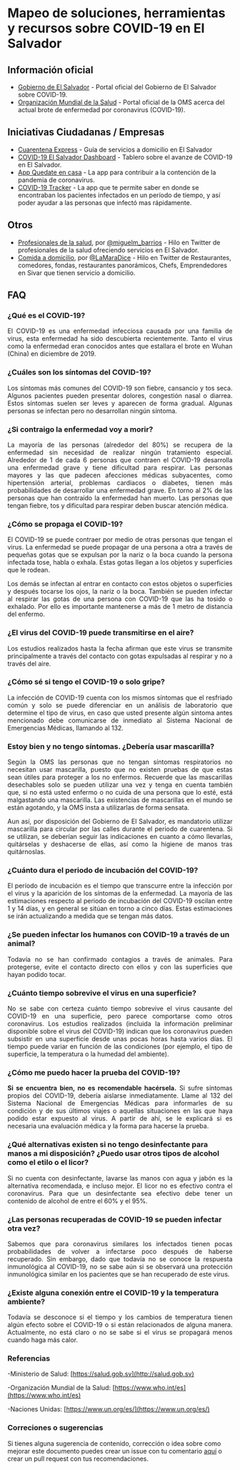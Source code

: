 # Mapeo de soluciones, herramientas y recursos sobre COVID-19 en El Salvador

## Información oficial

* [Gobierno de El Salvador](https://covid19.gob.sv/) - Portal oficial del Gobierno de El Salvador sobre COVID-19.
* [Organización Mundial de la Salud](https://www.who.int/es/emergencies/diseases/novel-coronavirus-2019) - Portal oficial de la OMS acerca del actual brote de enfermedad por coronavirus (COVID-19).

## Iniciativas Ciudadanas / Empresas

* [Cuarentena Express](https://cuarentena.express/) - Guía de servicios a domicilio en El Salvador
* [COVID-19 El Salvador Dashboard](https://www.elsalvadorcovid19.com/) - Tablero sobre el avanze de COVID-19 en El Salvador.
* [App Quedate en casa](https://slashmobility.com/quedateencasa/) - La app para contribuir a la contención de la pandemia de coronavirus.
* [COVID-19 Tracker](https://covid19tracker.hardmodeinteractive.com/) - La app que te permite saber en donde se encontraban los pacientes infectados en un período de tiempo, y así poder ayudar a las personas que infectó mas rápidamente.

## Otros

* [Profesionales de la salud](https://twitter.com/miguelm_barrios/status/1239586621869010945), por [@miguelm_barrios](https://twitter.com/miguelm_barrios) - Hilo en Twitter de profesionales de la salud ofreciendo servicios en El Salvador.
* [Comida a domicilio](https://twitter.com/LaMaraDice/status/1240649831967850496), por [@LaMaraDice](https://twitter.com/LaMaraDice) - Hilo en Twitter de Restaurantes, comedores, fondas, restaurantes panorámicos, Chefs,  Emprendedores en Sivar que tienen servicio a domicilio.

## FAQ 

### ¿Qué es el COVID-19? 
<p align=justify>El COVID-19 es una enfermedad infecciosa causada por una familia de virus, esta enfermedad ha sido descubierta recientemente. Tanto el virus como la enfermedad eran conocidos antes que estallara el brote en Wuhan (China) en diciembre de 2019.</p>

### ¿Cuáles son los síntomas del COVID-19? <a name="id2"></a>
<p align=justify> Los síntomas más comunes del COVID-19 son fiebre, cansancio y tos seca. Algunos pacientes pueden presentar dolores, congestión nasal o diarrea. Estos síntomas suelen ser leves y aparecen de forma gradual. Algunas personas se infectan pero no desarrollan ningún síntoma. </p>

### ¿Si contraigo la enfermedad voy a morir? <a name="id3"></a>
<p align=justify>La mayoría de las personas (alrededor del 80%) se recupera de la enfermedad sin necesidad de realizar ningún tratamiento especial. Alrededor de 1 de cada 6 personas que contraen el COVID-19 desarrolla una enfermedad grave y tiene dificultad para respirar. Las personas mayores y las que padecen afecciones médicas subyacentes, como hipertensión arterial, problemas cardiacos o diabetes, tienen más probabilidades de desarrollar una enfermedad grave. En torno al 2% de las personas que han contraído la enfermedad han muerto. Las personas que tengan fiebre, tos y dificultad para respirar deben buscar atención médica. </p>


### ¿Cómo se propaga el COVID-19? <a name="id4"></a>
<p align=justify>El COVID-19 se puede contraer por medio de otras personas que tengan el virus. La enfermedad se puede propagar de una persona a otra a través de pequeñas gotas que se expulsan por la nariz o la boca cuando la persona infectada tose, habla o exhala. Estas gotas llegan a los objetos y superficies que le rodean. </p> 

<p align=justify>
Los demás se infectan al entrar en contacto con estos objetos o superficies y después tocarse los ojos, la nariz o la boca. También se pueden infectar al respirar las gotas de una persona con COVID-19 que las ha tosido o exhalado. Por ello es importante mantenerse a más de 1 metro de distancia del enfermo.
</p>

### ¿El virus del COVID-19 puede transmitirse en el aire? <a name="id5"></a>
<p align=justify>Los estudios realizados hasta la fecha afirman que este virus se transmite principalmente a través del contacto con gotas expulsadas al respirar y no a través del aire. </p>

### ¿Cómo sé si tengo el COVID-19 o solo gripe? <a name="id6"></a>
<p align=justify>La infección de COVID-19 cuenta con los mismos síntomas que el resfriado común y solo se puede diferenciar en un análisis de laboratorio que determine el tipo de virus, en caso que usted presente algún sintoma antes mencionado debe comunicarse de inmediato al Sistema Nacional de Emergencias Médicas, llamando al 132. </p>

### Estoy bien y no tengo síntomas. ¿Debería usar mascarilla? <a name="id12"></a>
<p align=justify> Según la OMS las personas que no tengan síntomas respiratorios no necesitan usar mascarilla, puesto que no existen pruebas de que estas sean útiles para proteger a los no enfermos. Recuerde que las mascarillas desechables solo se pueden utilizar una vez y tenga en cuenta también que, si no está usted enfermo o no cuida de una persona que lo esté, está malgastando una mascarilla. Las existencias de mascarillas en el mundo se están agotando, y la OMS insta a utilizarlas de forma sensata.</p>
<p align=justify>
Aun así, por disposición del Gobierno de El Salvador, es mandatorio utilizar mascarilla para circular por las calles durante el periodo de cuarentena. Si se utilizan, se deberían seguir las indicaciones en cuanto a cómo llevarlas, quitárselas y deshacerse de ellas, así como la higiene de manos tras quitárnoslas. </p>

### ¿Cuánto dura el periodo de incubación del COVID-19? <a name="id15"></a>
<p align=justify>El período de incubación es el tiempo que transcurre entre la infección por el virus y la aparición de los síntomas de la enfermedad. La mayoría de las estimaciones respecto al periodo de incubación del COVID-19 oscilan entre 1 y 14 días, y en general se sitúan en torno a cinco días. Estas estimaciones se irán actualizando a medida que se tengan más datos.</p>

###  ¿Se pueden infectar los humanos con COVID-19 a través de un animal? <a name="id16"></a>
<p align= justify>Todavía no se han confirmado contagios a través de animales. Para protegerse, evite el contacto directo con ellos y con las superficies que hayan podido tocar.</p>

### ¿Cuánto tiempo sobrevive el virus en una superficie? <a name="id17"></a>
<p align=justify>No se sabe con certeza cuánto tiempo sobrevive el virus causante del COVID-19 en una superficie, pero parece comportarse como otros coronavirus. Los estudios realizados (incluida la información preliminar disponible sobre el virus del COVID-19) indican que los coronavirus pueden subsistir en una superficie desde unas pocas horas hasta varios días. El tiempo puede variar en función de las condiciones (por ejemplo, el tipo de superficie, la temperatura o la humedad del ambiente).</p>

###  ¿Cómo me puedo hacer la prueba del COVID-19? <a name="id18"></a>
<p align=justify> <strong>Si se encuentra bien, no es recomendable hacérsela.</strong> Si sufre síntomas propios del COVID-19, debería aislarse inmediatamente. Llame al 132 del Sistema Nacional de Emergencias Médicas para informarles de su condición y de sus últimos viajes o aquellas situaciones en las que haya podido estar expuesto al virus. 
A partir de ahí, se le explicará si es necesaria una evaluación médica y la forma para hacerse la prueba.
</p>

###  ¿Qué alternativas existen si no tengo desinfectante para manos a mi disposición? ¿Puedo usar otros tipos de alcohol como el etilo o el licor? <a name="id19"></a>
<p align=justify>Si no cuenta con desinfectante, lavarse las manos con agua y jabón es la alternativa recomendada, e incluso mejor. El licor no es efectivo contra el coronavirus. Para que un desinfectante sea efectivo debe tener un contenido de alcohol de entre el 60% y el 95%. </p>

###  ¿Las personas recuperadas de COVID-19 se pueden infectar otra vez? <a name="id20"></a>
<p align=justify>Sabemos que para coronavirus similares los infectados tienen pocas probabilidades de volver a infectarse poco después de haberse recuperado. Sin embargo, dado que todavía no se conoce la respuesta inmunológica al COVID-19, no se sabe aún si se observará una protección inmunológica similar en los pacientes que se han recuperado de este virus. </p>

### ¿Existe alguna conexión entre el COVID-19 y la temperatura ambiente? <a name="id22"></a>
<p align=justify>Todavía se desconoce si el tiempo y los cambios de temperatura tienen algún efecto sobre el COVID-19 o si están relacionados de alguna manera. Actualmente, no está claro o no se sabe si el virus se propagará menos cuando haga más calor. </p>
 
### Referencias

-Ministerio de Salud: [https://salud.gob.sv](http://salud.gob.sv)

-Organización Mundial de la Salud: [https://www.who.int/es](https://www.who.int/es)

-Naciones Unidas: [https://www.un.org/es/](https://www.un.org/es/)

### Correciones o sugerencias

Si tienes alguna sugerencia de contenido, corrección o idea sobre como mejorar este documento puedes crear un issue con tu comentario [aquí](https://github.com/horchatajs/covid-19/issues/new) o crear un pull request con tus recomendaciones.
